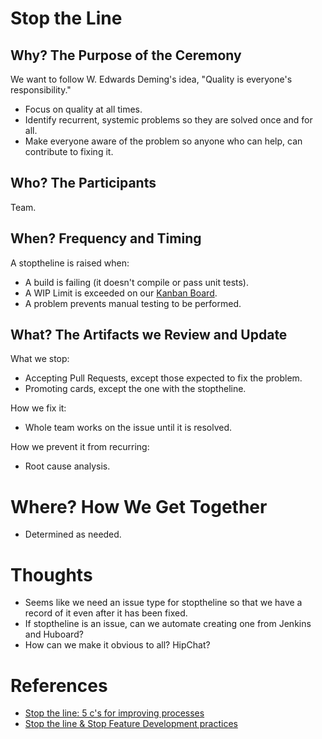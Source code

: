 # Stop the Line

## Why? The Purpose of the Ceremony

We want to follow W. Edwards Deming's idea, "Quality is everyone's responsibility." 

* Focus on quality at all times.
* Identify recurrent, systemic problems so they are solved once and for all.
* Make everyone aware of the problem so anyone who can help, can contribute to fixing it.

## Who? The Participants

Team.

## When? Frequency and Timing

A stoptheline is raised when:

* A build is failing (it doesn't compile or pass unit tests).
* A WIP Limit is exceeded on our [Kanban Board](KanbanBoard.md).
* A problem prevents manual testing to be performed.

## What? The Artifacts we Review and Update

What we stop:

* Accepting Pull Requests, except those expected to fix the problem.
* Promoting cards, except the one with the stoptheline.

How we fix it:

* Whole team works on the issue until it is resolved.

How we prevent it from recurring:

* Root cause analysis.

# Where? How We Get Together

* Determined as needed.

# Thoughts

* Seems like we need an issue type for stoptheline so that we have a record of it even after it has been fixed.
* If stoptheline is an issue, can we automate creating one from Jenkins and Huboard?
* How can we make it obvious to all? HipChat?

# References

* [Stop the line: 5 c's for improving processes](http://www.slideshare.net/onimproving/stop-the-line-5-cs-for-improving-processes)
* [Stop the line & Stop Feature Development practices](http://www.slideshare.net/agilespain/presentation-cas2011-18102011)
